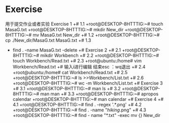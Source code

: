 # Exercise
用于提交作业或者实验
 Exercise 1
+# 1.1 
+root@DESKTOP-8HTTTIG:~# touch   MasaG.txt
+root@DESKTOP-8HTTTIG:~# mkdir New_dir
+root@DESKTOP-8HTTTIG:~# mv MasaG.txt New_dir
+# 1.2
+root@DESKTOP-8HTTTIG:~# cp  ./New_dir/MasaG.txt MasaG.txt
+# 1.3
+ find . -name MasaG.txt -delete
+# Exercise 2
+# 2.1
+root@DESKTOP-8HTTTIG:~# mikdir Workbench
+# 2.2
+root@DESKTOP-8HTTTIG:~# touch Workbench/Read.txt
+# 2.3
+root@ubuntu:/home# vim Workbench/Read.txt
+# 输入i进行编辑 结束esc ：wq退出
+# 2.4
+root@ubuntu:/home# cat Workbench/Read.txt
+# 2.5
+root@DESKTOP-8HTTTIG:~# ls >>Workbench/List.txt
+# 2.6
+root@DESKTOP-8HTTTIG:~# wc -m Workbench/List.txt
+# Exercise 3
+# 3.1
+root@DESKTOP-8HTTTIG:~# man ls
+# 3.2
+root@DESKTOP-8HTTTIG:~# man man
+# 3.3
+root@DESKTOP-8HTTTIG:~# apropos calendar
+root@DESKTOP-8HTTTIG:~# man calendar
+# Exercise 4
+# 4.1
+root@DESKTOP-8HTTTIG:~# find . -regex '.*\.png'
+# 4.2
+root@DESKTOP-8HTTTIG:~# find . -name "*hiking*.png"
+# 4.3
+root@DESKTOP-8HTTTIG:~# find - name "*.txt" -exec mv {} New_dir
